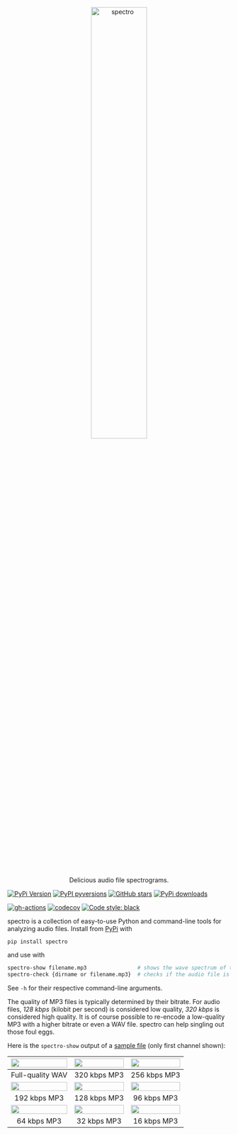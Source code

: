 <p align="center">
  <a href="https://github.com/nschloe/spectro"><img alt="spectro" src="https://nschloe.github.io/spectro/spectro-logo.svg" width="50%"></a>
  <p align="center">Delicious audio file spectrograms.</p>
</p>

[![PyPi Version](https://img.shields.io/pypi/v/spectro.svg?style=flat-square)](https://pypi.org/project/spectro)
[![PyPI pyversions](https://img.shields.io/pypi/pyversions/spectro.svg?style=flat-square)](https://pypi.org/pypi/spectro/)
[![GitHub stars](https://img.shields.io/github/stars/nschloe/spectro.svg?style=flat-square&logo=github&label=Stars&logoColor=white)](https://github.com/nschloe/spectro)
[![PyPi downloads](https://img.shields.io/pypi/dm/spectro.svg?style=flat-square)](https://pypistats.org/packages/spectro)

[![gh-actions](https://img.shields.io/github/workflow/status/nschloe/spectro/ci?style=flat-square)](https://github.com/nschloe/spectro/actions?query=workflow%3Aci)
[![codecov](https://img.shields.io/codecov/c/github/nschloe/spectro.svg?style=flat-square)](https://codecov.io/gh/nschloe/spectro)
[![Code style: black](https://img.shields.io/badge/code%20style-black-000000.svg?style=flat-square)](https://github.com/psf/black)

spectro is a collection of easy-to-use Python and command-line tools for analyzing audio
files. Install from [PyPi](https://pypi.org/project/spectro/) with
```
pip install spectro
```
and use with
```bash
spectro-show filename.mp3                # shows the wave spectrum of the audio file
spectro-check {dirname or filename.mp3}  # checks if the audio file is worse than it pretends to be
```
See `-h` for their respective command-line arguments.

The quality of MP3 files is typically determined by their bitrate. For audio files, *128
kbps* (kilobit per second) is considered low quality, *320 kbps* is considered high
quality. It is of course possible to re-encode a low-quality MP3 with a higher bitrate
or even a WAV file. spectro can help singling out those foul eggs.

Here is the `spectro-show` output of a [sample
file](https://nschloe.github.io/spectro/Yamaha-V50-Ride-Pattern-120bpm.wav) (only first
channel shown):

<img src="https://nschloe.github.io/spectro/wav.png" width="100%"> | <img src="https://nschloe.github.io/spectro/320.png" width="100%"> | <img src="https://nschloe.github.io/spectro/256.png" width="100%">
:-------------------:|:------------------:|:--------------:|
Full-quality WAV     |  320 kbps MP3      |  256 kbps MP3  |
<img src="https://nschloe.github.io/spectro/192.png" width="100%"> | <img src="https://nschloe.github.io/spectro/128.png" width="100%"> | <img src="https://nschloe.github.io/spectro/96.png" width="100%">
|  192 kbps MP3      |  128 kbps MP3  |  96 kbps MP3  |
<img src="https://nschloe.github.io/spectro/64.png" width="100%"> | <img src="https://nschloe.github.io/spectro/32.png" width="100%"> | <img src="https://nschloe.github.io/spectro/16.png" width="100%">
|  64 kbps MP3      |  32 kbps MP3  |  16 kbps MP3  |
